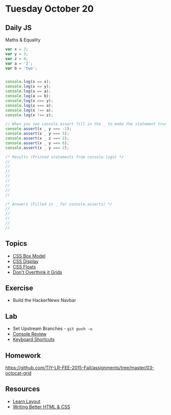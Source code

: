 # Tuesday October 20


## Daily JS

Maths & Equality

```js
var x = 2;
var y = 3;
var z = 4;
var a = '2';
var b = 'two';


console.log(x == x);
console.log(x == y);
console.log(x == a);
console.log(a == b);
console.log(x === y);
console.log(x === a);
console.log(x !== a);
console.log(x !== z);

// When you see console.assert fill in the _ to make the statement true
console.assert(x _ y === -1);
console.assert(x _ y === 5);
console.assert(x _ z === 2);
console.assert(x _ y === 6);
console.assert(x _ y === 2);

/* Results (Printed statements from console.logs) */
//
//
//
//
//
//
//
//

/* Answers (Filled in _ for console.asserts) */
//
//
//
//
//
```

## Topics

* [CSS Box Model](box-model.html)
* [CSS Display](display.html)
* [CSS Floats](floats.html)
* [Don't Overthink it Grids](https://css-tricks.com/dont-overthink-it-grids/)

## Exercise

* Build the HackerNews Navbar

## Lab

* Set Upstream Branches - `git push -u`
* [Console Review](samkap.github.io/command-line-starter-kit)
* [Keyboard Shortcuts](/resources/keyboard-shortcuts.html)

## Homework

https://github.com/TIY-LR-FEE-2015-Fall/assignments/tree/master/03-octocat-grid

## Resources

* [Learn Layout](http://learnlayout.com/)
* [Writing Better HTML & CSS](http://learn.shayhowe.com/html-css/writing-your-best-code/)
